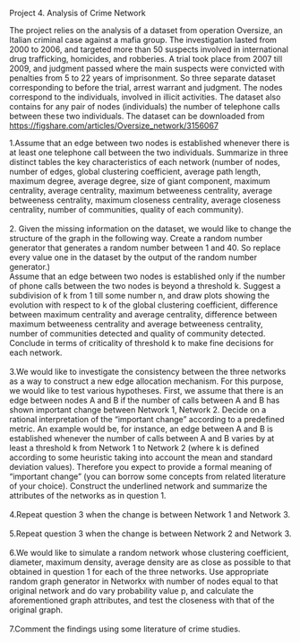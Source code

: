 Project 4. Analysis of Crime Network

The project relies on the analysis of a dataset from operation Oversize, an Italian criminal case against a mafia group. The investigation lasted from 2000 to 2006, and targeted more than 50 suspects involved in international drug trafficking, homicides, and robberies. A trial took place from 2007 till 2009, and judgment passed where the main suspects were convicted with penalties from 5 to 22 years of imprisonment. So three separate dataset corresponding to before the trial, arrest warrant and judgment. The nodes correspond to the individuals, involved in illicit activities. The dataset also contains for any pair of nodes (individuals) the number of telephone calls between these two individuals. The dataset can be downloaded from https://figshare.com/articles/Oversize_network/3156067  

1.Assume that an edge between two nodes is established whenever there is at least one telephone call between the two individuals. Summarize in three distinct tables the key characteristics of each network (number of nodes, number of edges, global clustering coefficient, average path length, maximum degree, average degree, size of giant component, maximum centrality, average centrality, maximum betweeness centrality, average betweeness centrality, maximum closeness centrality, average closeness centrality, number of communities, quality of each community). <br /><br />
2. Given the missing information on the dataset, we would like to change the structure of the graph in the following way. Create a random number generator that generates a random number between 1 and 40. So replace every value one in the dataset by the output of the random number generator.)<br/>
Assume that an edge between two nodes is established only if the number of phone calls between the two nodes is beyond a threshold k. Suggest a subdivision of k from 1 till some number n, and draw plots showing the evolution with respect to k of the global clustering coefficient, difference between maximum centrality and average centrality, difference between maximum betweeness centrality and average betweeness centrality, number of communities detected and quality of community detected. Conclude in terms of criticality of threshold k to make fine decisions for each network. <br /><br />
3.We would like to investigate the consistency between the three networks as a way to construct a new edge allocation mechanism. For this purpose, we would like to test various hypotheses. First, we assume that there is an edge between nodes A and B if the number of calls between A and B has shown important change between Network 1, Network 2. Decide on a rational interpretation of the “important change” according to a predefined metric. An example would be, for instance, an edge between A and B is established whenever the number of calls between A and B varies by at least a threshold k from Network 1 to Network 2 (where k is defined according to some heuristic taking into account the mean and standard deviation values). Therefore you expect to provide a formal meaning of “important change” (you can borrow some concepts from related literature of your choice). Construct the underlined network and summarize the attributes of the networks as in question 1. <br /><br />
4.Repeat question 3 when the change is between Network 1 and Network 3. <br /><br />
5.Repeat question 3 when the change is between Network 2 and Network 3. <br /><br />
6.We would like to simulate a random network whose clustering coefficient, diameter, maximum density, average density are as close as possible to that obtained in question 1 for each of the three networks. Use appropriate random graph generator in Networkx with number of nodes equal to that original network and do vary probability value p, and calculate the aforementioned graph attributes, and test the closeness with that of the original graph.<br /><br />
7.Comment the findings using some literature of crime studies.<br /> <br />
